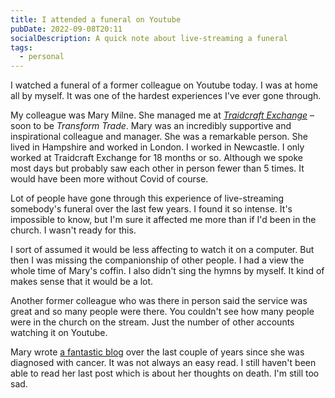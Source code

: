 ```yaml
---
title: I attended a funeral on Youtube
pubDate: 2022-09-08T20:11
socialDescription: A quick note about live-streaming a funeral
tags:
  - personal
---
```


I watched a funeral of a former colleague on Youtube today. I was at home all by myself. It was one of the hardest experiences I've ever gone through.

My colleague was Mary Milne. She managed me at _[Traidcraft Exchange](https://traidcraftexchange.org)_ – soon to be _Transform Trade_. Mary was an incredibly supportive and inspirational colleague and manager. She was a remarkable person. She lived in Hampshire and worked in London. I worked in Newcastle. I only worked at Traidcraft Exchange for 18 months or so. Although we spoke most days but probably saw each other in person fewer than 5 times. It would have been more without Covid of course.

Lot of people have gone through this experience of live-streaming somebody's funeral over the last few years. I found it so intense. It's impossible to know, but I'm sure it affected me more than if I'd been in the church. I wasn't ready for this.

I sort of assumed it would be less affecting to watch it on a computer. But then I was missing the companionship of other people. I had a view the whole time of Mary's coffin. I also didn't sing the hymns by myself. It kind of makes sense that it would be a lot.

Another former colleague who was there in person said the service was great and so many people were there. You couldn't see how many people were in the church on the stream. Just the number of other accounts watching it on Youtube.

Mary wrote [a fantastic blog](https://walking-through-fire.blogspot.com/) over the last couple of years since she was diagnosed with cancer. It was not always an easy read. I still haven't been able to read her last post which is about her thoughts on death. I'm still too sad.
